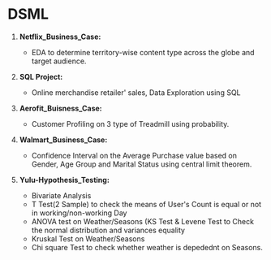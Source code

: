 # DSML

1. **Netflix_Business_Case:**
      - EDA to determine territory-wise content type across the globe and target audience.

2. **SQL Project:**
      - Online merchandise retailer' sales, Data Exploration using SQL

3. **Aerofit_Buisness_Case:**
      - Customer Profiling on 3 type of Treadmill using probability.
      
4. **Walmart_Business_Case:**
      - Confidence Interval on the Average Purchase value based on Gender, Age Group and Marital Status using central limit theorem.

5. **Yulu-Hypothesis_Testing:**
      - Bivariate Analysis
      - T Test(2 Sample) to check the means of User's Count is equal or not in working/non-working Day
      - ANOVA test on Weather/Seasons (KS Test & Levene Test to Check the normal distribution and variances equality
      - Kruskal Test on Weather/Seasons
      - Chi square Test to check whether weather is depedednt on Seasons.
